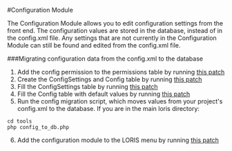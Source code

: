 #Configuration Module

The Configuration Module allows you to edit configuration settings from the front end. The configuration values are stored in the database, instead of in the config.xml file. Any settings that are not currently in the Configuration Module can still be found and edited from the config.xml file.

###Migrating configuration data from the config.xml to the database
1. Add the config permission to the permissions table by running [this patch](https://github.com/aces/Loris-Trunk/blob/master/SQL/2014-08-20-Config_Permissions.sql)
2. Create the ConfigSettings and Config table by running [this patch](https://github.com/aces/Loris-Trunk/blob/master/SQL/2014-08-29-ConfigSettings.sql)
3. Fill the ConfigSettings table by running [this patch](https://github.com/aces/Loris-Trunk/blob/master/SQL/2014-09-25-ConfigToDB.sql)
4. Fill the Config table with default values by running [this patch](https://github.com/aces/Loris-Trunk/blob/master/SQL/2014-09-26-DefaultConfig.sql)
5. Run the config migration script, which moves values from your project's config.xml to the database. If you are in the main loris directory:

```
cd tools
php config_to_db.php
```

6. Add the configuration module to the LORIS menu by running [this patch](https://github.com/aces/Loris-Trunk/blob/master/SQL/2014-10-02-ConfigMenu.sql)